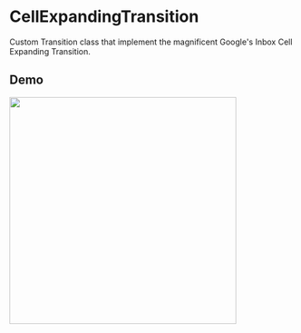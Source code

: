 # CellExpandingTransition

Custom Transition class that implement the magnificent Google's Inbox Cell Expanding Transition.

## Demo

<img src="./Demo/demo.gif" width="400">
